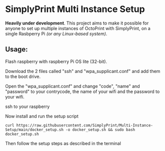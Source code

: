 # SimplyPrint Multi Instance Setup
**Heavily under development**. This project aims to make it possible for anyone to set up multiple instances of OctoPrint with SimplyPrint, on a single Rasbperry Pi _(or any Linux-based system)_.

## Usage:

Flash raspberry with raspberry Pi OS lite (32-bit).

Download the 2 files called "ssh" and "wpa_supplicant.conf" and add them to the boot drive.

Open the "wpa_supplicant.conf" and change "code", "name" and "password" to your contrycode, the name of your wifi and the password to your wifi.

ssh to your raspberry

Now install and run the setup script

```shell
curl https://raw.githubusercontent.com/SimplyPrint/Multi-Instance-Setup/main/docker_setup.sh -o docker_setup.sh && sudo bash docker_setup.sh
```

Then follow the setup steps as described in the terminal
